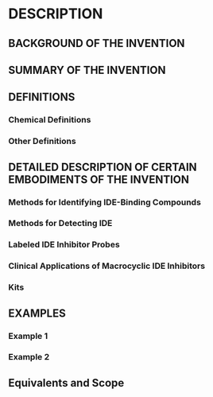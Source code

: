 # DESCRIPTION

## BACKGROUND OF THE INVENTION

## SUMMARY OF THE INVENTION

## DEFINITIONS

### Chemical Definitions

### Other Definitions

## DETAILED DESCRIPTION OF CERTAIN EMBODIMENTS OF THE INVENTION

### Methods for Identifying IDE-Binding Compounds

### Methods for Detecting IDE

### Labeled IDE Inhibitor Probes

### Clinical Applications of Macrocyclic IDE Inhibitors

### Kits

## EXAMPLES

### Example 1

### Example 2

## Equivalents and Scope


